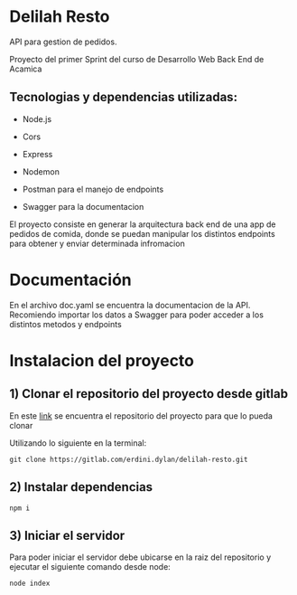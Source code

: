 # Delilah Resto 

API para gestion de pedidos.

Proyecto del primer Sprint del curso de Desarrollo Web Back End de Acamica

## Tecnologias y dependencias utilizadas:

- Node.js

- Cors

- Express

- Nodemon

- Postman para el manejo de endpoints

- Swagger para la documentacion

El proyecto consiste en generar la arquitectura back end de una app de pedidos de comida, donde se puedan manipular los distintos endpoints para obtener y enviar determinada infromacion

# Documentación


En el archivo doc.yaml se encuentra la documentacion de la API. Recomiendo importar los datos a Swagger para poder acceder a los distintos metodos y endpoints

# Instalacion del proyecto

## 1) Clonar el repositorio del proyecto desde gitlab

En este [link](https://gitlab.com/erdini.dylan/delilah-resto) se encuentra el repositorio del proyecto para que lo pueda clonar

Utilizando lo siguiente en la terminal:

``` 
git clone https://gitlab.com/erdini.dylan/delilah-resto.git

```
## 2) Instalar dependencias

```
npm i
```

## 3) Iniciar el servidor

Para poder iniciar el servidor debe ubicarse en la raiz del repositorio y ejecutar el siguiente comando desde node:

```
node index
```